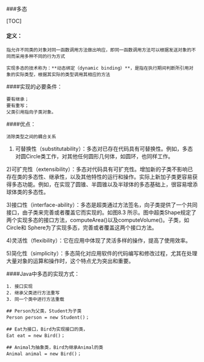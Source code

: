 ###多态

[TOC]

#### 定义：

	指允许不同类的对象对同一函数调用方法做出响应，即同一函数调用方法可以根据发送对象的不同而采用多种不同的行为方式

	实现多态的技术称为：**动态绑定（dynamic binding）**，是指在执行期间判断所引用对象的实际类型，根据其实际的类型调用其相应的方法



####实现的必要条件：

```
要有继承；
要有重写；
父类引用指向子类对象。
```



####优点：

	消除类型之间的耦合关系

1) 可替换性（substitutability）：多态对已存在代码具有可替换性。例如，多态对圆Circle类工作，对其他任何圆形几何体，如圆环，也同样工作。

2)可扩充性（extensibility）：多态对代码具有可扩充性。增加新的子类不影响已存在类的多态性、继承性，以及其他特性的运行和操作。实际上新加子类更容易获得多态功能。例如，在实现了圆锥、半圆锥以及半球体的多态基础上，很容易增添球体类的多态性。

3)接口性（interface-ability）：多态是超类通过方法签名，向子类提供了一个共同接口，由子类来完善或者覆盖它而实现的。如图8.3 所示。图中超类Shape规定了两个实现多态的接口方法，computeArea()以及computeVolume()。子类，如Circle和 Sphere为了实现多态，完善或者覆盖这两个接口方法。

4)灵活性（flexibility）：它在应用中体现了灵活多样的操作，提高了使用效率。

5)简化性（simplicity）：多态简化对应用软件的代码编写和修改过程，尤其在处理大量对象的运算和操作时，这个特点尤为突出和重要。



####Java中多态的实现方式：

 	1. 接口实现
 	2. 继承父类进行方法重写
 	3. 同一个类中进行方法重载

```
## Person为父类，Student为子类
Person person = new Student()；

## Eat为接口，Bird为实现接口的类，
Eat eat = new Bird()；

## Animal为抽象类，Bird为继承Animal的类
Animal animal = new Bird()；
```